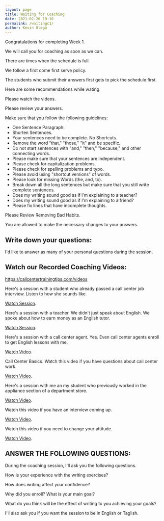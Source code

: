 ```yaml
--- 
layout: page
title: Waiting for Coaching
date: 2021-02-20 19:10
permalink: /waitingc1/ 
author: Kevin Olega 
--- 
```

Congratulations for completing Week 1.

We will call you for coaching as soon as we can.

There are times when the schedule is full.

We follow a first come first serve policy.

The students who submit their answers first gets to pick the schedule first.

Here are some recommendations while wating.

Please watch the videos.

Please review your answers.

Make sure that you follow the following guidelines:

- One Sentence Paragraph.
- Shorten Sentences.
- Your sentences need to be complete. No Shortcuts.
- Remove the word "that," "those," "it" and be specific.
- Do not start sentences with "and," "then," "because," and other connecting words.
- Please make sure that your sentences are independent.
- Please check for capitalization problems.
- Please check for spelling problems and typo. 
- Please avoid using "shortcut versions" of words.
- Please look for missing Words (the, and, to).
- Break down all the long sentences but make sure that you still write complete sentences.
- Does my writing sound good as if I'm explaining to a teacher?
- Does my writing sound good as if I'm explaining to a friend?
- Please fix lines that have incomplete thoughts.

Please Review Removing Bad Habits.

You are allowed to make the necessary changes to your answers.

## Write down your questions:

I'd like to answer as many of your personal questions during the session.

## Watch our Recorded Coaching Videos:

https://callcentertrainingtips.com/videos

Here's a session with a student who already passed a call center job interview. Listen to how she sounds like.

[Watch Session](https://youtu.be/XogMVr4klo8).

Here's a session with a teacher. We didn't just speak about English. We spoke about how to earn money as an English tutor.

[Watch Session](https://youtu.be/GQ1LPql40pw).

Here's a session with a call center agent. Yes. Even call center agents enroll to get English lessons with me.

[Watch Video](https://youtu.be/g4CDUh3YoPw).

Call Center Basics. Watch this video if you have questions about call center work.

[Watch Video](https://youtu.be/w3uha9dioDw).

Here's a session with me an my student who previously worked in the appliance section of a department store.

[Watch Video](https://youtu.be/NgRN4O0YrdQ).

Watch this video if you have an interview coming up.

[Watch Video](https://youtu.be/EmeylfPCH-g).

Watch this video if you need to change your attitude.

[Watch Video](https://youtu.be/n3M1TCaaAjA).

## ANSWER THE FOLLOWING QUESTIONS:

During the coaching session, I'll ask you the following questions.

How is your experience with the writing exercises?

How does writing affect your confidence?

Why did you enroll? What is your main goal?

What do you think will be the effect of writing to you achieving your goals?

I'll also ask you if you want the session to be in English or Taglish.